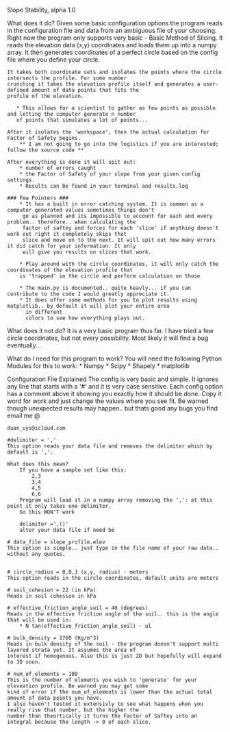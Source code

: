 Slope Stability, alpha 1.0

What does it do?
    Given some basic configuration options the program reads in the configuration file and data from an ambiguous
    file of your choosing. Right now the program only supports very basic - Basic Method of Slicing. It reads the
    elevation data (x,y) coordinates and loads them up into a numpy array. It then generates coordinates of a perfect
    circle based on the config file where you define your circle.

    It takes both coordinate sets and isolates the points where the circle intersects the profile. For some number
    crunching it takes the elevation profile itself and generates a user-defined amount of data points that fits the
    profile of the elevation.

       * This allows for a scientist to gather as few points as possible and letting the computer generate n number
       of points that simulates a lot of points...

    After it isolates the 'workspace', then the actual calculation for Factor of Safety begins.
        ** I am not going to go into the logistics if you are interested; follow the source code **

    After everything is done it will spit out:
        * number of errors caught
        * the Factor of Safety of your slope from your given config settings.
        * Results can be found in your terminal and results.log

    ### Few Pointers ###
        * It has a built in error catching system. It is common as a computer generated values sometimes things don't
         go as planned and its impossible to account for each and every problem.. therefore.. when calculating the
         factor of saftey and forces for each 'slice' if anything doesn't work out right it completely skips that
         slice and move on to the next. It will spit out how many errors it did catch for your information. It only
         will give you results on slices that work.

        * Play around with the circle coordinates, it will only catch the coordinates of the elevation profile that
        is 'trapped' in the circle and perform calculation on those

        * The main.py is documented.. quite heavly... if you can contribute to the code I would greatly appreciate it.
        * It does offer some methods for you to plot results using matplotlib.. by default it will plot your entire area
          in different
          colors to see how everything plays out.


What does it not do?
    It is a very basic program thus far. I have tried a few circle coordinates, but not every possibility. Most
    likely it will find a bug eventually...


What do I need for this program to work?
    You will need the following Python Modules for this to work:
        * Numpy
        * Scipy
        * Shapely
        * matplotlib

Configuration File Explained
    The config is very basic and simple. It ignores any line that starts with a '#' and it is very case sensitive.
    Each config option has a comment above it showing you exactly how it should be done. Copy it word for work and
    just change the values where you see fit. Be warned though unexpected results may happen.. but thats good any
    bugs you find email me @

    duan_uys@icloud.com

    #delimiter = ','
    This option reads your data file and removes the delimiter which by default is ','.

    What does this mean?
        If you have a sample set like this:
            2,3
            3,4
            4,5
            6,6
        Program will load it in a numpy array removing the ',': at this point it only takes one delimiter.
        So this WON'T work

        delimiter =',()'
        alter your data file if need be

    # data_file = slope_profile.elev
    This option is simple.. just type in the file name of your raw data.. without any quotes.


    # circle_radius = 0,0,3 (x,y, radius) - meters
    This option reads in the circle coordinates, default units are meters

    # soil_cohesion = 22 (in kPa)
    Reads in soil cohesion in kPa

    # effective_friction_angle_soil = 40 (degrees)
    Reads in the effective friction angle of the soil.. this is the angle that will be used in:
        * N tan(effective_friction_angle_soil) - ul

    # bulk_density = 1760 (Kg/m^3)
    Reads in bulk density of the soil - the program doesn't support multi layered strata yet. It assumes the area of
    interest if homogenous. Also this is just 2D but hopefully will expand to 3D soon.

    # num_of_elements = 100
    This is the number of elements you wish to 'generate' for your eleveation profile. Be warned you may get some
    kind of error if the num_of_elements is lower than the actual total amount of data points you have.
    I also haven't tested it extensivly to see what happens when you really rise that number, but the higher the
    number than theortically it turns the Factor of Saftey into an integral because the length -> 0 of each slice.
